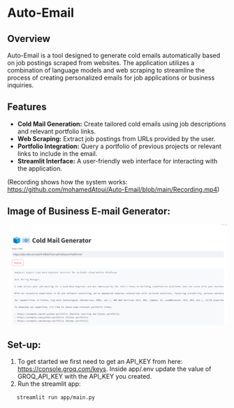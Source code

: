 # Auto-Email

## Overview

Auto-Email is a tool designed to generate cold emails automatically based on job postings scraped from websites. The application utilizes a combination of language models and web scraping to streamline the process of creating personalized emails for job applications or business inquiries.

## Features

- **Cold Mail Generation:** Create tailored cold emails using job descriptions and relevant portfolio links.
- **Web Scraping:** Extract job postings from URLs provided by the user.
- **Portfolio Integration:** Query a portfolio of previous projects or relevant links to include in the email.
- **Streamlit Interface:** A user-friendly web interface for interacting with the application.

 (Recording shows how the system works: https://github.com/mohamedAtoui/Auto-Email/blob/main/Recording.mp4)

 ## Image of Business E-mail Generator: 
 ![Example Image](https://github.com/mohamedAtoui/Auto-Email/blob/main/Cold-Email.png)

## Set-up:
 1. To get started we first need to get an API_KEY from here: https://console.groq.com/keys. Inside app/.env update the value of GROQ_API_KEY with the API_KEY you created.
 2. Run the streamlit app:
 ```bash
    streamlit run app/main.py
